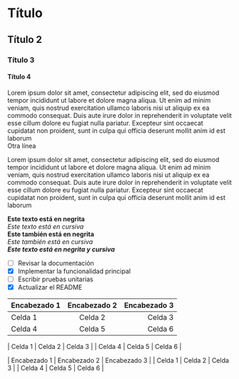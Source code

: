 # Título
## Título 2
### Título 3
#### Título 4

Lorem ipsum dolor sit amet, consectetur adipiscing elit, sed do eiusmod tempor incididunt ut labore et dolore magna aliqua. Ut enim ad minim veniam, quis nostrud exercitation ullamco laboris nisi ut aliquip ex ea commodo consequat. Duis aute irure dolor in reprehenderit in voluptate velit esse cillum dolore eu fugiat nulla pariatur. Excepteur sint occaecat cupidatat non proident, sunt in culpa qui officia deserunt mollit anim id est laborum  
Otra línea

Lorem ipsum dolor sit amet, consectetur adipiscing elit, sed do eiusmod tempor incididunt ut labore et dolore magna aliqua. Ut enim ad minim veniam, quis nostrud exercitation ullamco laboris nisi ut aliquip ex ea commodo consequat. Duis aute irure dolor in reprehenderit in voluptate velit esse cillum dolore eu fugiat nulla pariatur. Excepteur sint occaecat cupidatat non proident, sunt in culpa qui officia deserunt mollit anim id est laborum

**Este texto está en negrita**  
*Este texto está en cursiva*  
__Este también está en negrita__  
_Este también está en cursiva_  
***Este texto está en negrita y cursiva***

- [ ] Revisar la documentación
- [x] Implementar la funcionalidad principal
- [ ] Escribir pruebas unitarias
- [x] Actualizar el README

| Encabezado 1 | Encabezado 2 | Encabezado 3 |
| ------------ | :----------: | ----------: |
| Celda 1      | Celda 2      | Celda 3     |
| Celda 4      | Celda 5      | Celda 6     |

| Celda 1      | Celda 2      | Celda 3     |
| Celda 4      | Celda 5      | Celda 6     |

| Encabezado 1 | Encabezado 2 | Encabezado 3 |
| Celda 1      | Celda 2      | Celda 3     |
| Celda 4      | Celda 5      | Celda 6     |
